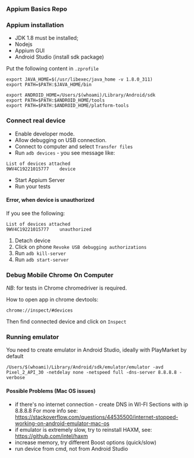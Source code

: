 ### Appium Basics Repo

### Appium installation
- JDK 1.8 must be installed;
- Nodejs 
- Appium GUI
- Android Studio (install sdk package)

Put the following content in `.zprofile`

```
export JAVA_HOME=$(/usr/libexec/java_home -v 1.8.0_311)
export PATH=$PATH:$JAVA_HOME/bin

export ANDROID_HOME=/Users/$(whoami)/Library/Android/sdk
export PATH=$PATH:$ANDROID_HOME/tools
export PATH=$PATH:$ANDROID_HOME/platform-tools
```

### Connect real device
- Enable developer mode. 
- Allow debugging on USB connection. 
- Connect to computer and select `Transfer files`
- Run `adb devices` - you see message like:
```➜  ~ adb devices
List of devices attached
9WV4C19221015777	device
```
- Start Appium Server
- Run your tests

#### Error, when device is unauthorized
If you see the following:
```➜  ~ adb devices
List of devices attached
9WV4C19221015777	unauthorized
```
1. Detach device
2. Click on phone `Revoke USB debugging authorizations`
3. Run `adb kill-server`
4. Run `adb start-server`


### Debug Mobile Chrome On Computer  
*NB*: for tests in Chrome chromedriver is required.

How to open app in chrome devtools:

`chrome://inspect/#devices`

Then find connected device and click on `Inspect`

### Running emulator
You need to create emulator in Android Studio, ideally with PlayMarket by default 

```
/Users/$(whoami)/Library/Android/sdk/emulator/emulator -avd  Pixel_2_API_30 -netdelay none -netspeed full -dns-server 8.8.8.8 -verbose
```

#### Possible Problems (Mac OS issues)

- if there's no internet connection - create DNS in WI-FI Sections with ip 8.8.8.8
For more info see: https://stackoverflow.com/questions/44535500/internet-stopped-working-on-android-emulator-mac-os
- if emulator is extremely slow, try to reinstall HAXM, see: 
https://github.com/intel/haxm
- increase memory, try different Boost options (quick/slow)
- run device from cmd, not from Android Studio